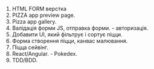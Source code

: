 1. HTML FORM верстка
2. PIZZA app preview page.
3. Pizza app gallery.
4. Валідація форми JS, отправка форми. - авторизація.
5. Добавити UI, який фільтрує і сортує піцци.
6. Форма створення піцци, канвас малювання.
7. Піцца сейвінг.
8. React/Angular. - Pokedex.
9. TDD/BDD.
